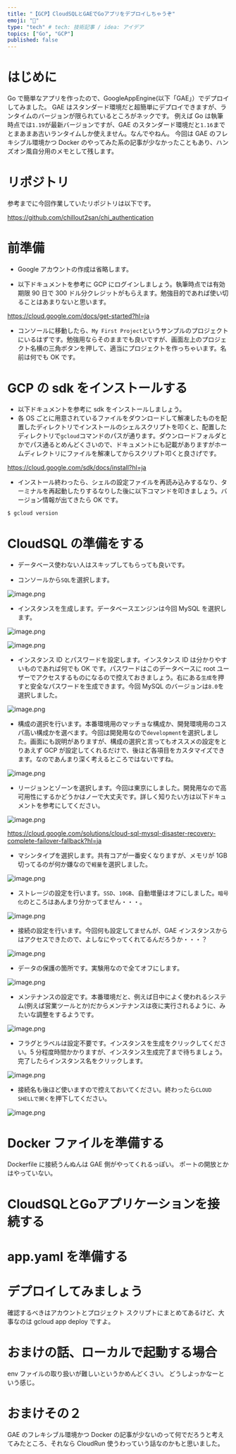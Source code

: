 ```yaml
---
title: "【GCP】CloudSQLとGAEでGoアプリをデプロイしちゃうぞ"
emoji: "🐁"
type: "tech" # tech: 技術記事 / idea: アイデア
topics: ["Go", "GCP"]
published: false
---
```


# はじめに

Go で簡単なアプリを作ったので、GoogleAppEngine(以下「GAE」）でデプロイしてみました。
GAE はスタンダード環境だと超簡単にデプロイできますが、ランタイムのバージョンが限られているところがネックです。
例えば Go は執筆時点では`1.19`が最新バージョンですが、GAE のスタンダード環境だと`1.16`までとまあまあ古いランタイムしか使えません。なんでやねん。
今回は GAE のフレキシブル環境かつ Docker のやってみた系の記事が少なかったこともあり、ハンズオン風自分用のメモとして残します。

# リポジトリ

参考までに今回作業していたリポジトリは以下です。

https://github.com/chillout2san/chi_authentication

# 前準備

- Google アカウントの作成は省略します。

- 以下ドキュメントを参考に GCP にログインしましょう。執筆時点では有効期限 90 日で 300 ドル分クレジットがもらえます。勉強目的であれば使い切ることはあまりないと思います。

https://cloud.google.com/docs/get-started?hl=ja

- コンソールに移動したら、`My First Project`というサンプルのプロジェクトにいるはずです。勉強用ならそのままでも良いですが、画面左上のプロジェクト名横の三角ボタンを押して、適当にプロジェクトを作っちゃいます。名前は何でも OK です。

# GCP の sdk をインストールする

- 以下ドキュメントを参考に sdk をインストールしましょう。
- 各 OS ごとに用意されているファイルをダウンロードして解凍したものを配置したディレクトリでインストールのシェルスクリプトを叩くと、配置したディレクトリで`gcloud`コマンドのパスが通ります。ダウンロードフォルダとかでパス通るとめんどくさいので、ドキュメントにも記載がありますがホームディレクトリにファイルを解凍してからスクリプト叩くと良さげです。

https://cloud.google.com/sdk/docs/install?hl=ja

- インストール終わったら、シェルの設定ファイルを再読み込みするなり、ターミナルを再起動したりするなりした後に以下コマンドを叩きましょう。バージョン情報が出てきたら OK です。

```bash
$ gcloud version
```

# CloudSQL の準備をする

- データベース使わない人はスキップしてもらっても良いです。

- コンソールから`SQL`を選択します。

![image.png](/images/c7b1bd4feb8800/7e5dbf2d-16c7-356d-46dc-3ca8bf0bf700.png)

- インスタンスを生成します。データベースエンジンは今回 MySQL を選択します。

![image.png](/images/c7b1bd4feb8800/5eac32d1-087a-9a78-249b-c9689c623aa5.png)

![image.png](/images/c7b1bd4feb8800/2dbe833d-8213-f526-e813-ffef6e49be3a.png)

- インスタンス ID とパスワードを設定します。インスタンス ID は分かりやすいものであれば何でも OK です。パスワードはこのデータベースに root ユーザーでアクセスするものになるので控えておきましょう。右にある`生成`を押すと安全なパスワードを生成できます。今回 MySQL のバージョンは`8.0`を選択しました。

![image.png](/images/c7b1bd4feb8800/e6ab2f39-dd06-2205-f0c4-a245bae9f9ad.png)

- 構成の選択を行います。本番環境用のマッチョな構成か、開発環境用のコスパ高い構成かを選べます。今回は開発用なので`development`を選択しました。画面にも説明がありますが、構成の選択と言ってもオススメの設定をとりあえず GCP が設定してくれるだけで、後ほど各項目をカスタマイズできます。なのであんまり深く考えるところではないですね。

![image.png](/images/c7b1bd4feb8800/06d5b163-02c7-3007-e58c-8ec7a44dcfeb.png)

- リージョンとゾーンを選択します。今回は東京にしました。開発用なので高可用性にするかどうかはノーで大丈夫です。詳しく知りたい方は以下ドキュメントを参考にしてください。

![image.png](/images/c7b1bd4feb8800/38bed488-fd5e-183b-d90e-52bf4feddae4.png)

https://cloud.google.com/solutions/cloud-sql-mysql-disaster-recovery-complete-failover-fallback?hl=ja

- マシンタイプを選択します。共有コアが一番安くなりますが、メモリが 1GB 切ってるのが何か嫌なので`軽量`を選択しました。

![image.png](/images/c7b1bd4feb8800/e4672558-f1bf-4e50-af39-31d617a41ccf.png)

- ストレージの設定を行います。`SSD`、`10GB`、自動増量はオフにしました。`暗号化`のところはあんまり分かってません・・・。

![image.png](/images/c7b1bd4feb8800/cd7f47ce-8a03-40dd-3170-64ad4167065a.png)

- 接続の設定を行います。今回何も設定してませんが、GAE インスタンスからはアクセスできたので、よしなにやってくれてるんだろうか・・・？

![image.png](/images/c7b1bd4feb8800/42f04a41-abb3-be40-fad7-bf5ef53c97a0.png)

- データの保護の箇所です。実験用なので全てオフにします。

![image.png](/images/c7b1bd4feb8800/bb20f203-0969-11e2-36f8-2cb3fb88c508.png)

- メンテナンスの設定です。本番環境だと、例えば日中によく使われるシステム(例えば営業ツールとか)だからメンテナンスは夜に実行されるように、みたいな調整をするようです。

![image.png](/images/c7b1bd4feb8800/163cb35f-2e57-219f-cb31-34df5e8ae8d3.png)

- フラグとラベルは設定不要です。インスタンスを生成をクリックしてください。5 分程度時間かかりますが、インスタンス生成完了まで待ちましょう。完了したらインスタンス名をクリックします。

![image.png](/images/c7b1bd4feb8800/c98bed21-fe86-f9b4-8dc4-883f467cb1b7.png)

- 接続名も後ほど使いますので控えておいてください。終わったら`CLOUD SHELLで開く`を押下してください。

![image.png](/images/c7b1bd4feb8800/4b9c3a54-6578-b903-ed20-094222bea869.png)

# Docker ファイルを準備する

Dockerfile に接続うんぬんは GAE 側がやってくれるっぽい。
ポートの開放とかはやっていない。

# CloudSQLとGoアプリケーションを接続する

# app.yaml を準備する

# デプロイしてみましょう

確認するべきはアカウントとプロジェクト
スクリプトにまとめてあるけど、大事なのは gcloud app deploy ですよ。

# おまけの話、ローカルで起動する場合

env ファイルの取り扱いが難しいというかめんどくさい。
どうしよっかなーという感じ。

# おまけその２

GAE のフレキシブル環境かつ Docker の記事が少ないのって何でだろうと考えてみたところ、それなら CloudRun 使うわっていう話なのかもと思いました。
